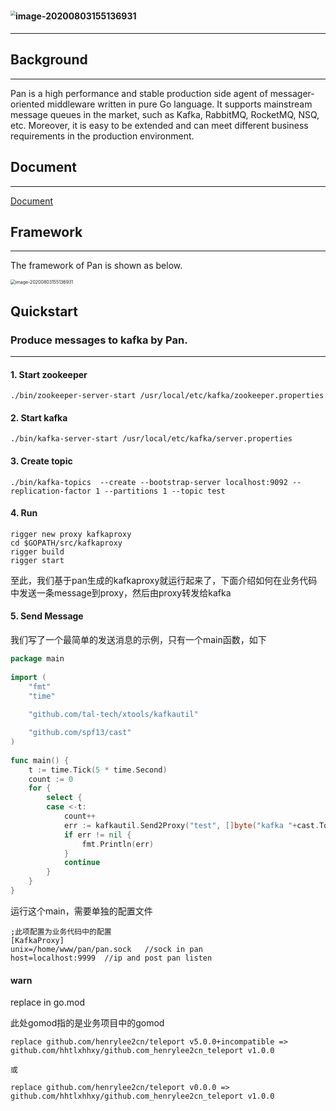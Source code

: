 # <img src="https://github.com/hhtlxhhxy/pan/blob/master/img/pan.jpg" alt="image-20200803155136931" style="zoom:50%;" />

-----
## Background
-----
Pan is a high performance and stable production side agent of messager-oriented middleware written in pure Go language. It supports mainstream message queues in the market, such as Kafka, RabbitMQ, RocketMQ, NSQ, etc. Moreover, it is easy to be extended and can meet different business requirements in the production environment.


## Document
-----
[Document](https://tal-tech.github.io/pan-doc/)

## Framework
------
The framework of Pan is shown as below.

<img src="https://github.com/hhtlxhhxy/pan/blob/master/img/fram1.jpg" alt="image-20200803155136931" style="zoom:50%;" />

## Quickstart

### Produce messages to kafka by Pan.
-----

#### 1. Start zookeeper
```shell
./bin/zookeeper-server-start /usr/local/etc/kafka/zookeeper.properties
```
#### 2. Start kafka
```shell
./bin/kafka-server-start /usr/local/etc/kafka/server.properties
```
#### 3. Create topic
```shell
./bin/kafka-topics  --create --bootstrap-server localhost:9092 --replication-factor 1 --partitions 1 --topic test
```
#### 4. Run
```shell
rigger new proxy kafkaproxy
cd $GOPATH/src/kafkaproxy
rigger build
rigger start
```

至此，我们基于pan生成的kafkaproxy就运行起来了，下面介绍如何在业务代码中发送一条message到proxy，然后由proxy转发给kafka

#### 5. Send Message
我们写了一个最简单的发送消息的示例，只有一个main函数，如下
```go
package main
 
import (
    "fmt"
    "time"
 
    "github.com/tal-tech/xtools/kafkautil"

    "github.com/spf13/cast"
)
 
func main() {
    t := time.Tick(5 * time.Second)
    count := 0
    for {
        select {
        case <-t:
            count++
            err := kafkautil.Send2Proxy("test", []byte("kafka "+cast.ToString(count)))
            if err != nil {
                fmt.Println(err)
            }
            continue
        }
    }
}
```
运行这个main，需要单独的配置文件
```shell
;此项配置为业务代码中的配置
[KafkaProxy]
unix=/home/www/pan/pan.sock   //sock in pan
host=localhost:9999  //ip and post pan listen
```

#### warn
replace in go.mod

此处gomod指的是业务项目中的gomod
```shell
replace github.com/henrylee2cn/teleport v5.0.0+incompatible => github.com/hhtlxhhxy/github.com_henrylee2cn_teleport v1.0.0

或

replace github.com/henrylee2cn/teleport v0.0.0 => github.com/hhtlxhhxy/github.com_henrylee2cn_teleport v1.0.0
```
